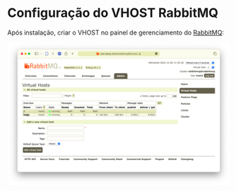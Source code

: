 # Configuração do VHOST RabbitMQ

Após instalação, criar o VHOST no painel de gerenciamento do [RabbitMQ](https://dev.labqs.ita.br/rabbitmng):

![Criação do VHOST](../images/taiga-rabbitmq-vhost.png)
